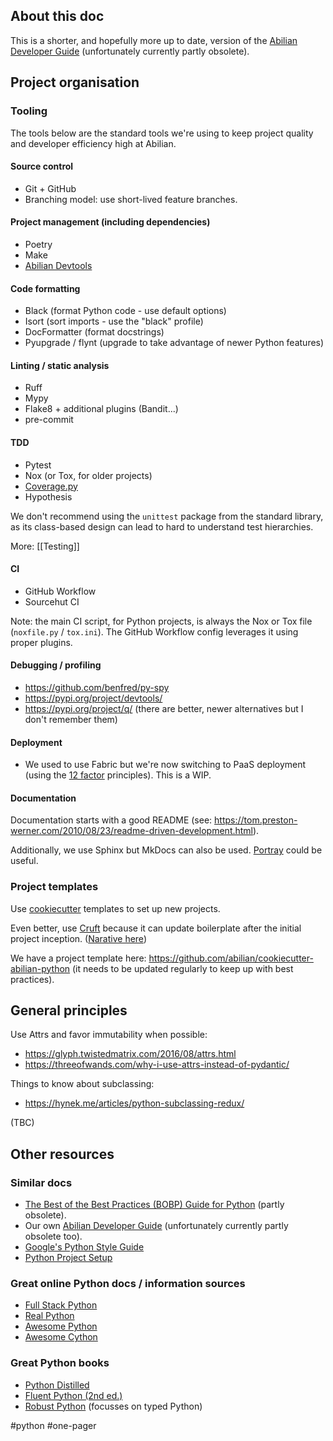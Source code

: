 ## About this doc

This is a shorter, and hopefully more up to date, version of the [Abilian Developer Guide](https://abilian-developer-guide.readthedocs.io/) (unfortunately currently partly obsolete).

## Project organisation

### Tooling

The tools below are the standard tools we're using to keep project quality and developer efficiency high at Abilian.

#### Source control

- Git + GitHub
- Branching model: use short-lived feature branches.

#### Project management (including dependencies)

- Poetry
- Make
- [Abilian Devtools](https://pypi.org/project/abilian-devtools/)

#### Code formatting

- Black (format Python code - use default options)
- Isort (sort imports - use the "black" profile)
- DocFormatter (format docstrings)
- Pyupgrade / flynt (upgrade to take advantage of newer Python features)

#### Linting / static analysis

- Ruff
- Mypy
- Flake8 + additional plugins (Bandit...)
- pre-commit

#### TDD

- Pytest
- Nox (or Tox, for older projects)
- [Coverage.py](https://coverage.readthedocs.io/)
- Hypothesis

We don't recommend using the `unittest` package from the standard library, as its class-based design can lead to hard to understand test hierarchies.

More: [[Testing]]

#### CI

- GitHub Workflow
- Sourcehut CI

Note: the main CI script, for Python projects, is always the Nox or Tox file (`noxfile.py` / `tox.ini`). The GitHub Workflow config leverages it using proper plugins.

#### Debugging / profiling

- https://github.com/benfred/py-spy
- https://pypi.org/project/devtools/
- https://pypi.org/project/q/ (there are better, newer alternatives but I don't remember them)

#### Deployment

- We used to use Fabric but we're now switching to PaaS deployment (using the [12 factor](https://12factor.net/) principles). This is a WIP.

#### Documentation

Documentation starts with a good README (see: <https://tom.preston-werner.com/2010/08/23/readme-driven-development.html>).

Additionally, we use Sphinx but MkDocs can also be used. [Portray](https://github.com/timothycrosley/portray) could be useful.

### Project templates

Use [cookiecutter](https://github.com/cookiecutter/cookiecutter) templates to set up new projects.

Even better, use [Cruft](https://github.com/cruft/cruft) because it can update boilerplate after the initial project inception. ([Narative here](https://timothycrosley.com/project-6-cruft))

We have a project template here: https://github.com/abilian/cookiecutter-abilian-python (it needs to be updated regularly to keep up with best practices).

## General principles

Use Attrs and favor immutability when possible:

- <https://glyph.twistedmatrix.com/2016/08/attrs.html>
- <https://threeofwands.com/why-i-use-attrs-instead-of-pydantic/>

Things to know about subclassing:

- <https://hynek.me/articles/python-subclassing-redux/>

(TBC)

## Other resources

### Similar docs

- [The Best of the Best Practices (BOBP) Guide for Python](https://gist.github.com/sloria/7001839) (partly obsolete).
- Our own [Abilian Developer Guide](https://abilian-developer-guide.readthedocs.io/en/latest/) (unfortunately currently partly obsolete too).
- [Google's Python Style Guide](https://google.github.io/styleguide/pyguide.html)
- [Python Project Setup](https://github.com/alexpdp7/alexpdp7/blob/master/programming/python/project_setup.md)

### Great online Python docs / information sources

- [Full Stack Python](https://www.fullstackpython.com/table-of-contents.html)
- [Real Python](https://realpython.com/tutorials/intermediate/)
- [Awesome Python](https://github.com/vinta/awesome-python)
- [Awesome Cython](https://github.com/sfermigier/awesome-cython)

### Great Python books

- [Python Distilled](http://www.dabeaz.com/python-distilled/)
- [Fluent Python (2nd ed.)](https://www.oreilly.com/library/view/fluent-python-2nd/9781492056348/)
- [Robust Python](https://www.oreilly.com/library/view/robust-python/9781098100650/) (focusses on typed Python)

#python #one-pager
